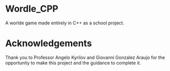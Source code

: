 # Wordle_CPP
A worlde game made entirely in C++ as a school project.

# Acknowledgements
Thank you to Professor Angelo Kyrilov and Giovanni Gonzalez Araujo for the opportunity to make this project and the guidance to complete it.
